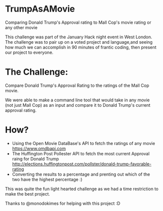 # TrumpAsAMovie
Comparing Donald Trump's Approval rating to Mall Cop's movie rating or any other movie

This challenge was part of the January Hack night event in West London. 
The challenge was to pair up on a voted project and language,and seeing how much we can accomplish in 90 minutes of frantic coding, 
then present our project to everyone.

# The Challenge: 
Compare Donald Trump's Approval Rating to the ratings of the Mall Cop movie.

We were able to make a command line tool that would take in any movie (not just Mall Cop) as an input 
and compare it to Donald Trump's current approval rating.

# How? 
- Using the Open Movie DataBase's API to fetch the ratings of any movie https://www.omdbapi.com 
- The Huffington Post Pollester API to fetch the most current Approval raing for Donald Trump http://elections.huffingtonpost.com/pollster/donald-trump-favorable-rating
- Converting the results to a percentage and prenting out which of the two have the highest percentage :)

This was quite the fun light hearted challenge as we had a time restriction to make the best project. 

Thanks to @monodokimes for helping with this project :D
